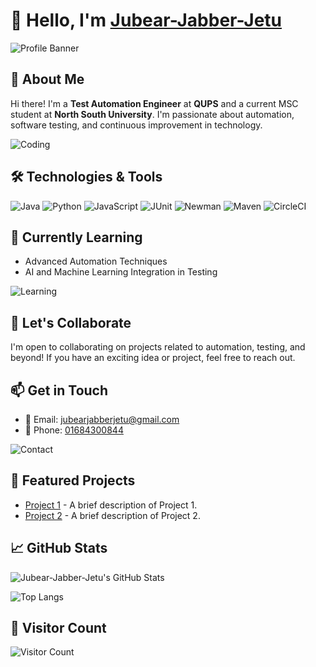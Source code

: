 # 👋 Hello, I'm [Jubear-Jabber-Jetu](https://github.com/Jubear-Jabber-Jetu) 

![Profile Banner](https://media.licdn.com/dms/image/D5616AQH0y6V_xdCWwg/profile-displaybackgroundimage-shrink_200_800/0/1719350431073?e=2147483647&v=beta&t=cuasrKMWr-GMwNt6gvTBjXG0pjEMoo5Nwd5IGKJzmTY) <!-- Replace with a high-quality, personalized banner image URL -->

## 🌟 About Me

Hi there! I'm a **Test Automation Engineer** at **QUPS** and a current MSC student at **North South University**. I'm passionate about automation, software testing, and continuous improvement in technology.

![Coding](https://img.shields.io/badge/Currently%20Learning-MSC%20at%20North%20South%20University-blue?logo=education&style=flat&logoColor=white)

## 🛠️ Technologies & Tools

![Java](https://img.shields.io/badge/Java-ED8B00?logo=java&logoColor=white)
![Python](https://img.shields.io/badge/Python-3776AB?logo=python&logoColor=white)
![JavaScript](https://img.shields.io/badge/JavaScript-F7DF1E?logo=javascript&logoColor=black)
![JUnit](https://img.shields.io/badge/JUnit-25A162?logo=junit&logoColor=white)
![Newman](https://img.shields.io/badge/Newman-5A4F7F?logo=newman&logoColor=white)
![Maven](https://img.shields.io/badge/Maven-C71A36?logo=apachemaven&logoColor=white)
![CircleCI](https://img.shields.io/badge/CircleCI-343434?logo=circleci&logoColor=white)

## 🌱 Currently Learning

- Advanced Automation Techniques
- AI and Machine Learning Integration in Testing

![Learning](https://img.shields.io/badge/Learning-AI%20and%20ML-brightgreen?logo=openai&logoColor=white)

## 🤝 Let's Collaborate

I'm open to collaborating on projects related to automation, testing, and beyond! If you have an exciting idea or project, feel free to reach out.

## 📫 Get in Touch

- 📧 Email: [jubearjabberjetu@gmail.com](mailto:jubearjabberjetu@gmail.com)
- 📱 Phone: [01684300844](tel:01684300844)

![Contact](https://img.shields.io/badge/Contact%20Me-Get%20In%20Touch-orange?logo=mail&logoColor=white)

## 🚀 Featured Projects

- [Project 1](https://github.com/Jubear-Jabber-Jetu/project1) - A brief description of Project 1.
- [Project 2](https://github.com/Jubear-Jabber-Jetu/project2) - A brief description of Project 2.

## 📈 GitHub Stats

![Jubear-Jabber-Jetu's GitHub Stats](https://github-readme-stats.vercel.app/api?username=Jubear-Jabber-Jetu&show_icons=true&hide_title=true&hide=prs&count_private=true&include_all_commits=true&theme=dracula)

![Top Langs](https://github-readme-stats.vercel.app/api/top-langs/?username=Jubear-Jabber-Jetu&layout=compact&theme=dracula)

## 👀 Visitor Count

![Visitor Count](https://visitor-badge.glitch.me/badge?page_id=Jubear-Jabber-Jetu.Jubear-Jabber-Jetu)

